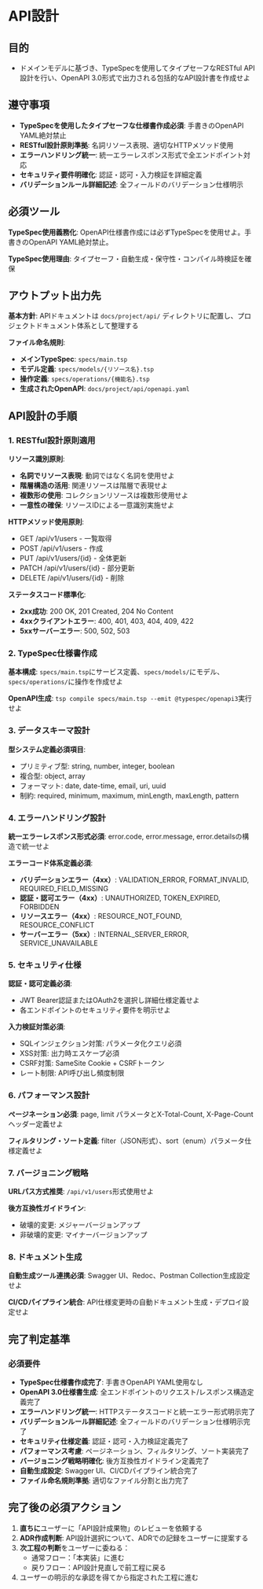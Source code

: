 # API設計

## 目的

- ドメインモデルに基づき、TypeSpecを使用してタイプセーフなRESTful API設計を行い、OpenAPI 3.0形式で出力される包括的なAPI設計書を作成せよ

## 遵守事項

- **TypeSpecを使用したタイプセーフな仕様書作成必須**: 手書きのOpenAPI YAML絶対禁止
- **RESTful設計原則準拠**: 名詞リソース表現、適切なHTTPメソッド使用
- **エラーハンドリング統一**: 統一エラーレスポンス形式で全エンドポイント対応
- **セキュリティ要件明確化**: 認証・認可・入力検証を詳細定義
- **バリデーションルール詳細記述**: 全フィールドのバリデーション仕様明示

## 必須ツール

**TypeSpec使用義務化**: OpenAPI仕様書作成には必ずTypeSpecを使用せよ。手書きのOpenAPI YAML絶対禁止。

**TypeSpec使用理由**: タイプセーフ・自動生成・保守性・コンパイル時検証を確保

## アウトプット出力先

**基本方針**: APIドキュメントは `docs/project/api/` ディレクトリに配置し、プロジェクトドキュメント体系として整理する

**ファイル命名規則**:

- **メインTypeSpec**: `specs/main.tsp`
- **モデル定義**: `specs/models/{リソース名}.tsp`
- **操作定義**: `specs/operations/{機能名}.tsp`
- **生成されたOpenAPI**: `docs/project/api/openapi.yaml`

## API設計の手順

### 1. RESTful設計原則適用

**リソース識別原則**:

- **名詞でリソース表現**: 動詞ではなく名詞を使用せよ
- **階層構造の活用**: 関連リソースは階層で表現せよ
- **複数形の使用**: コレクションリソースは複数形使用せよ
- **一意性の確保**: リソースIDによる一意識別実施せよ

**HTTPメソッド使用原則**:

- GET /api/v1/users - 一覧取得
- POST /api/v1/users - 作成
- PUT /api/v1/users/{id} - 全体更新
- PATCH /api/v1/users/{id} - 部分更新
- DELETE /api/v1/users/{id} - 削除

**ステータスコード標準化**:

- **2xx成功**: 200 OK, 201 Created, 204 No Content
- **4xxクライアントエラー**: 400, 401, 403, 404, 409, 422
- **5xxサーバーエラー**: 500, 502, 503

### 2. TypeSpec仕様書作成

**基本構成**: `specs/main.tsp`にサービス定義、`specs/models/`にモデル、`specs/operations/`に操作を作成せよ

**OpenAPI生成**: `tsp compile specs/main.tsp --emit @typespec/openapi3`実行せよ

### 3. データスキーマ設計

**型システム定義必須項目**:

- プリミティブ型: string, number, integer, boolean
- 複合型: object, array
- フォーマット: date, date-time, email, uri, uuid
- 制約: required, minimum, maximum, minLength, maxLength, pattern

### 4. エラーハンドリング設計

**統一エラーレスポンス形式必須**: error.code, error.message, error.detailsの構造で統一せよ

**エラーコード体系定義必須**:

- **バリデーションエラー（4xx）**: VALIDATION_ERROR, FORMAT_INVALID, REQUIRED_FIELD_MISSING
- **認証・認可エラー（4xx）**: UNAUTHORIZED, TOKEN_EXPIRED, FORBIDDEN
- **リソースエラー（4xx）**: RESOURCE_NOT_FOUND, RESOURCE_CONFLICT
- **サーバーエラー（5xx）**: INTERNAL_SERVER_ERROR, SERVICE_UNAVAILABLE

### 5. セキュリティ仕様

**認証・認可定義必須**:

- JWT Bearer認証またはOAuth2を選択し詳細仕様定義せよ
- 各エンドポイントのセキュリティ要件を明示せよ

**入力検証対策必須**:

- SQLインジェクション対策: パラメータ化クエリ必須
- XSS対策: 出力時エスケープ必須
- CSRF対策: SameSite Cookie + CSRFトークン
- レート制限: API呼び出し頻度制限

### 6. パフォーマンス設計

**ページネーション必須**: page, limit パラメータとX-Total-Count, X-Page-Countヘッダー定義せよ

**フィルタリング・ソート定義**: filter（JSON形式）、sort（enum）パラメータ仕様定義せよ

### 7. バージョニング戦略

**URLパス方式推奨**: `/api/v1/users`形式使用せよ

**後方互換性ガイドライン**:

- 破壊的変更: メジャーバージョンアップ
- 非破壊的変更: マイナーバージョンアップ

### 8. ドキュメント生成

**自動生成ツール連携必須**: Swagger UI、Redoc、Postman Collection生成設定せよ

**CI/CDパイプライン統合**: API仕様変更時の自動ドキュメント生成・デプロイ設定せよ

## 完了判定基準

### 必須要件

- **TypeSpec仕様書作成完了**: 手書きOpenAPI YAML使用なし
- **OpenAPI 3.0仕様書生成**: 全エンドポイントのリクエスト/レスポンス構造定義完了
- **エラーハンドリング統一**: HTTPステータスコードと統一エラー形式明示完了
- **バリデーションルール詳細記述**: 全フィールドのバリデーション仕様明示完了
- **セキュリティ仕様定義**: 認証・認可・入力検証定義完了
- **パフォーマンス考慮**: ページネーション、フィルタリング、ソート実装完了
- **バージョニング戦略明確化**: 後方互換性ガイドライン定義完了
- **自動生成設定**: Swagger UI、CI/CDパイプライン統合完了
- **ファイル命名規則準拠**: 適切なファイル分割と出力完了

## 完了後の必須アクション

1. **直ちに**ユーザーに「API設計成果物」のレビューを依頼する
2. **ADR作成判断**: API設計選択について、ADRでの記録をユーザーに提案する
3. **次工程の判断**をユーザーに委ねる：
   - 通常フロー：「本実装」に進む
   - 戻りフロー：API設計見直しで前工程に戻る
4. ユーザーの明示的な承認を得てから指定された工程に進む
